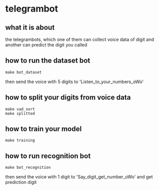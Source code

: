 # telegrambot

## what it is about

the telegrambots, which one of them can collect voice data of digit and another can predict the digit you called

## how to run the dataset bot

	make bot_dataset

then send the voice with 5 digits to 'Listen_to_your_numbers_oWo'

## how to split your digits from voice data

	make vad_sort
	make splitted

## how to train your model

	make training

## how to run recognition bot

	make bot_recognition

then send the voice with 1 digit to 'Say_digit_get_number_oWo' and get prediction digit
